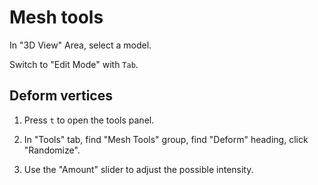 # Mesh tools

In "3D View" Area, select a model.

Switch to "Edit Mode" with `Tab`.


## Deform vertices

1. Press `t` to open the tools panel.

2. In "Tools" tab, find "Mesh Tools" group, find "Deform" heading, click
"Randomize".

3. Use the "Amount" slider to adjust the possible intensity.
